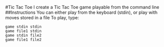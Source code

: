 #Tic Tac Toe
I create a Tic Tac Toe game playable from the command line
##Instructions
You can either play from the keyboard (stdin), or play with moves stored in a file
To play, type:
```
game stdin stdin
game file1 stdin
game stdin file2
game file1 file2
```